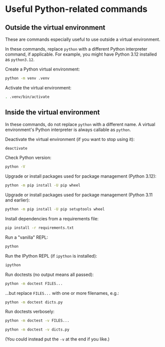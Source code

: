 # Useful Python-related commands

## Outside the virtual environment

These are commands especially useful to use outside a virtual environment.

In these commands, replace `python` with a different Python interpreter
command, if applicable. For example, you might have Python 3.12 installed as
`python3.12`.

Create a Python virtual environment:

```sh
python -m venv .venv
```

Activate the virtual environment:

```sh
. .venv/bin/activate
```

## Inside the virtual environment

In these commands, do not replace `python` with a different name. A virtual
environment's Python interpreter is always callable as `python`.

Deactivate the virtual environment (if you want to stop using it):

```sh
deactivate
```

Check Python version:

```sh
python -V
```

Upgrade or install packages used for package management (Python 3.12):

```sh
python -m pip install -U pip wheel
```

Upgrade or install packages used for package management (Python 3.11 and
earlier):

```sh
python -m pip install -U pip setuptools wheel
```

Install dependencies from a requirements file:

```sh
pip install -r requirements.txt
```

Run a "vanilla" REPL:

```sh
python
```

Run the IPython REPL (if `ipython` is installed):

```sh
ipython
```

Run doctests (no output means all passed):

```sh
python -m doctest FILES...
```

...but replace `FILES...` with one or more filenames, e.g.:

```sh
python -m doctest dicts.py
```

Run doctests verbosely:

```sh
python -m doctest -v FILES...
```

```sh
python -m doctest -v dicts.py
```

(You could instead put the `-v` at the end if you like.)
